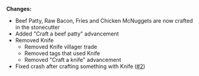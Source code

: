 **Changes:**
- Beef Patty, Raw Bacon, Fries and Chicken McNuggets are now crafted in the stonecutter
- Added "Craft a beef patty" advancement
- Removed Knife
  - Removed Knife villager trade
  - Removed tags that used Knife
  - Removed "Craft a knife" advancement
- Fixed crash after crafting something with Knife ([#2](https://github.com/moritz-htk/better-mcdonalds-mod/issues/2))